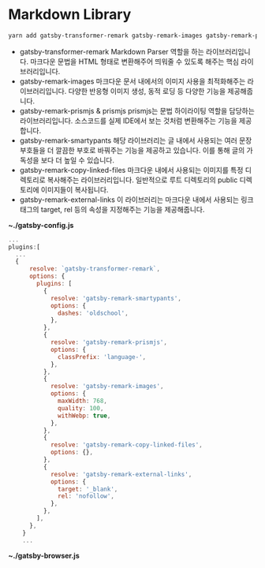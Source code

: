 
# Markdown Library

```bash
yarn add gatsby-transformer-remark gatsby-remark-images gatsby-remark-prismjs prismjs gatsby-remark-smartypants gatsby-remark-copy-linked-files gatsby-remark-external-links
```

- gatsby-transformer-remark Markdown Parser 역할을 하는 라이브러리입니다. 마크다운 문법을 HTML 형태로 변환해주어 띄워줄 수 있도록 해주는 핵심 라이브러리입니다.
- gatsby-remark-images 마크다운 문서 내에서의 이미지 사용을 최적화해주는 라이브러리입니다. 다양한 반응형 이미지 생성, 동적 로딩 등 다양한 기능을 제공해줍니다.
- gatsby-remark-prismjs & prismjs prismjs는 문법 하이라이팅 역할을 담당하는 라이브러리입니다. 소스코드를 실제 IDE에서 보는 것처럼 변환해주는 기능을 제공합니다.
- gatsby-remark-smartypants 해당 라이브러리는 글 내에서 사용되는 여러 문장 부호들을 더 깔끔한 부호로 바꿔주는 기능을 제공하고 있습니다. 이를 통해 글의 가독성을 보다 더 높일 수 있습니다.
- gatsby-remark-copy-linked-files 마크다운 내에서 사용되는 이미지를 특정 디렉토리로 복사해주는 라이브러리입니다. 일반적으로 루트 디렉토리의 public 디렉토리에 이미지들이 복사됩니다.
- gatsby-remark-external-links 이 라이브러리는 마크다운 내에서 사용되는 링크 태그의 target, rel 등의 속성을 지정해주는 기능을 제공해줍니다.

**~./gatsby-config.js**

```javascript
...
plugins:[
  ...
  {
      resolve: `gatsby-transformer-remark`,
      options: {
        plugins: [
          {
            resolve: 'gatsby-remark-smartypants',
            options: {
              dashes: 'oldschool',
            },
          },
          {
            resolve: 'gatsby-remark-prismjs',
            options: {
              classPrefix: 'language-',
            },
          },
          {
            resolve: 'gatsby-remark-images',
            options: {
              maxWidth: 768,
              quality: 100,
              withWebp: true,
            },
          },
          {
            resolve: 'gatsby-remark-copy-linked-files',
            options: {},
          },
          {
            resolve: 'gatsby-remark-external-links',
            options: {
              target: '_blank',
              rel: 'nofollow',
            },
          },
        ],
      },
    }
    ...
```

**~./gatsby-browser.js**